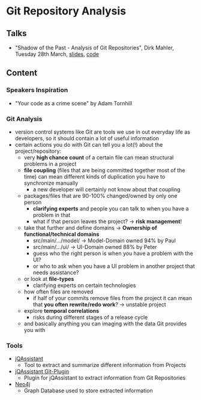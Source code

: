 # Git Repository Analysis
## Talks
* "Shadow of the Past - Analysis of Git Repositories", Dirk Mahler, Tuesday 28th March, [slides](https://jqassistant.org/wp-content/uploads/2017/04/Shadows-Of-The-Past-Analysis-of-Git-Repositories.pdf), [code](https://rgra.github.io)

## Content

### Speakers Inspiration
- "Your code as a crime scene" by Adam Tornhill

### Git Analysis
- version control systems like Git are tools we use in out everyday life as developers, so it should contain a lot of useful information
- certain actions you do with Git can tell you a lot(!) about the project/repository:
    - very **high chance count** of a certain file can mean structural problems in a project
    - **file coupling** (files that are being committed together most of the time) can mean different kinds of duplication you have to synchronize manually
        - a new developer will certainly not know about that coupling
    - packages/files that are 90-100% changed/owned by only one person
        - **clarifying experts** and people you can talk to when you have a problem in that 
        - what if that person leaves the project? -> **risk management**!
    - take that further and define domains -> **Ownership of functional/technical domains**
        - src/main/.../model/ -> Model-Domain owned 94% by Paul
        - src/main/.../ui/ -> UI-Domain owned 88% by Peter
        - guess who the right person is when you have a problem with the UI?
        - or who to ask when you have a UI problem in another project that needs assistance?
    - or look at **file-types**
        - clarifying experts on certain technologies
    - how often files are removed
        - if half of your commits remove files from the project it can mean that **you often rewrite/redo work**? -> unstable project
    - explore **temporal correlations**
        - risks during different stages of a release cycle
    - and basically anything you can imaging with the data Git provides you with
    
### Tools
- [jQAssistant](https://github.com/buschmais/jqassistant)
    - Tool to extract and summarize different information from Projects
- [jQAssistant Git-Plugin](https://github.com/kontext-e/jqassistant-plugins/blob/master/git/src/main/asciidoc/git.adoc)
    - Plugin for jQAssistant to extract information from Git Repositories
- [Neo4j](https://neo4j.com/)
    - Graph Database used to store extracted information